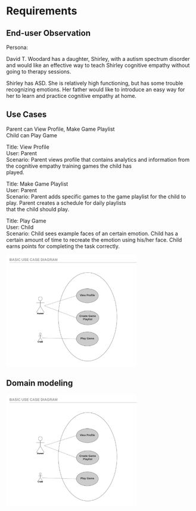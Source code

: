 # Requirements #

## End-user Observation ##

Persona:

David T. Woodard has a daughter, Shirley, with a autism spectrum disorder and would like an effective way to teach Shirley 
cognitive empathy without going to therapy sessions.

Shirley has ASD. She is relatively high functioning, but has some trouble recognizing emotions. Her father would like to introduce 
an easy way for her to learn and practice cognitive empathy at home.

## Use Cases ##

Parent can View Profile, Make Game Playlist  
Child can Play Game  

Title: View Profile  
User: Parent  
Scenario: Parent views profile that contains analytics and information from the cognitive empathy training games the child has  
played.   

Title: Make Game Playlist  
User: Parent   
Scenario: Parent adds specific games to the game playlist for the child to play. Parent creates a schedule for daily playlists   
that the child should play.   

Title: Play Game  
User: Child  
Scenario: Child sees example faces of an certain emotion. Child has a certain amount of time to recreate the emotion using his/her 
face. Child earns points for completing the task correctly.  

<img src="./images/usecase.png" alt="Use Case Diagram" style="height: 300px;"/>


## Domain modeling ##

<img src="./images/usecase.png" alt="Domain Model" style="height: 300px;"/>
